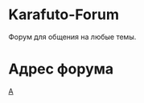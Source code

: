 # Karafuto-Forum
Форум для общения на любые темы.
# Адрес форума
<a href="http://ce43178.tmweb.ru/">А</a>
